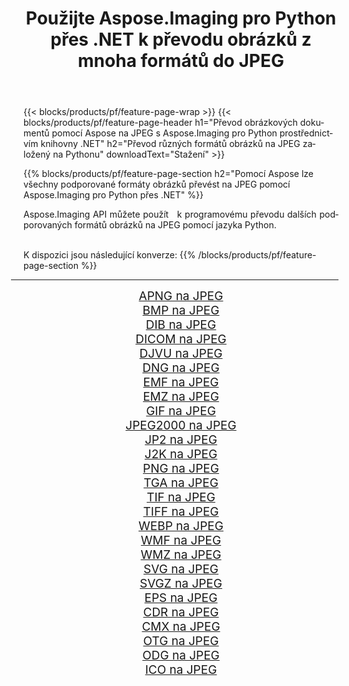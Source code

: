 ﻿---
title: Použijte Aspose.Imaging pro Python přes .NET k převodu obrázků z mnoha formátů do JPEG 
weight: 3920
url: /cs/python-net/conversion/to/jpeg/ 
lang: cs
langdirlevel: 2
locales: zh-hans,ja,it,ru,de,es,fr,nl,id,lt,pl,pt,vi,tr,ko,zh-hant,ar,hi,th,sv,cs,uk,he
description: Aspose.Imaging pro Python přes knihovnu .NET můžete použít k převodu z různých formátů do JPEG
---

{{< blocks/products/pf/feature-page-wrap >}}
{{< blocks/products/pf/feature-page-header h1="Převod obrázkových dokumentů pomocí Aspose na JPEG s Aspose.Imaging pro Python prostřednictvím knihovny .NET" h2="Převod různých formátů obrázků na JPEG založený na Pythonu" downloadText="Stažení" >}}


{{% blocks/products/pf/feature-page-section  h2="Pomocí Aspose lze všechny podporované formáty obrázků převést na JPEG pomocí Aspose.Imaging pro Python přes .NET" %}}
<p align=justify>Aspose.Imaging API můžete použít   k programovému převodu dalších podporovaných formátů obrázků na JPEG pomocí jazyka Python.</p>
<br/>
K dispozici jsou následující konverze:
{{% /blocks/products/pf/feature-page-section %}}
<div class="container-fluid productfamilypage bg-gray">
    <div class="convertypes bg-gray agp-content section">
        <div class="container">
		<hr style="margin-left:-20px;"/>
		<div class="row other-converters" style="gap: 10px;font-size: 19px;text-align:center;">
		    <div class='col-md-2 other-converter remove-lp remove-rp'><a href="/imaging/cs/python-net/conversion/apng-to-jpeg/" style="padding:15px;">APNG na JPEG</a></div>
<div class='col-md-2 other-converter remove-lp remove-rp'><a href="/imaging/cs/python-net/conversion/bmp-to-jpeg/" style="padding:15px;">BMP na JPEG</a></div>
<div class='col-md-2 other-converter remove-lp remove-rp'><a href="/imaging/cs/python-net/conversion/dib-to-jpeg/" style="padding:15px;">DIB na JPEG</a></div>
<div class='col-md-2 other-converter remove-lp remove-rp'><a href="/imaging/cs/python-net/conversion/dicom-to-jpeg/" style="padding:15px;">DICOM na JPEG</a></div>
<div class='col-md-2 other-converter remove-lp remove-rp'><a href="/imaging/cs/python-net/conversion/djvu-to-jpeg/" style="padding:15px;">DJVU na JPEG</a></div>
<div class='col-md-2 other-converter remove-lp remove-rp'><a href="/imaging/cs/python-net/conversion/dng-to-jpeg/" style="padding:15px;">DNG na JPEG</a></div>
<div class='col-md-2 other-converter remove-lp remove-rp'><a href="/imaging/cs/python-net/conversion/emf-to-jpeg/" style="padding:15px;">EMF na JPEG</a></div>
<div class='col-md-2 other-converter remove-lp remove-rp'><a href="/imaging/cs/python-net/conversion/emz-to-jpeg/" style="padding:15px;">EMZ na JPEG</a></div>
<div class='col-md-2 other-converter remove-lp remove-rp'><a href="/imaging/cs/python-net/conversion/gif-to-jpeg/" style="padding:15px;">GIF na JPEG</a></div>
<div class='col-md-2 other-converter remove-lp remove-rp'><a href="/imaging/cs/python-net/conversion/jpeg2000-to-jpeg/" style="padding:15px;">JPEG2000 na JPEG</a></div>
<div class='col-md-2 other-converter remove-lp remove-rp'><a href="/imaging/cs/python-net/conversion/jp2-to-jpeg/" style="padding:15px;">JP2 na JPEG</a></div>
<div class='col-md-2 other-converter remove-lp remove-rp'><a href="/imaging/cs/python-net/conversion/j2k-to-jpeg/" style="padding:15px;">J2K na JPEG</a></div>
<div class='col-md-2 other-converter remove-lp remove-rp'><a href="/imaging/cs/python-net/conversion/png-to-jpeg/" style="padding:15px;">PNG na JPEG</a></div>
<div class='col-md-2 other-converter remove-lp remove-rp'><a href="/imaging/cs/python-net/conversion/tga-to-jpeg/" style="padding:15px;">TGA na JPEG</a></div>
<div class='col-md-2 other-converter remove-lp remove-rp'><a href="/imaging/cs/python-net/conversion/tif-to-jpeg/" style="padding:15px;">TIF na JPEG</a></div>
<div class='col-md-2 other-converter remove-lp remove-rp'><a href="/imaging/cs/python-net/conversion/tiff-to-jpeg/" style="padding:15px;">TIFF na JPEG</a></div>
<div class='col-md-2 other-converter remove-lp remove-rp'><a href="/imaging/cs/python-net/conversion/webp-to-jpeg/" style="padding:15px;">WEBP na JPEG</a></div>
<div class='col-md-2 other-converter remove-lp remove-rp'><a href="/imaging/cs/python-net/conversion/wmf-to-jpeg/" style="padding:15px;">WMF na JPEG</a></div>
<div class='col-md-2 other-converter remove-lp remove-rp'><a href="/imaging/cs/python-net/conversion/wmz-to-jpeg/" style="padding:15px;">WMZ na JPEG</a></div>
<div class='col-md-2 other-converter remove-lp remove-rp'><a href="/imaging/cs/python-net/conversion/svg-to-jpeg/" style="padding:15px;">SVG na JPEG</a></div>
<div class='col-md-2 other-converter remove-lp remove-rp'><a href="/imaging/cs/python-net/conversion/svgz-to-jpeg/" style="padding:15px;">SVGZ na JPEG</a></div>
<div class='col-md-2 other-converter remove-lp remove-rp'><a href="/imaging/cs/python-net/conversion/eps-to-jpeg/" style="padding:15px;">EPS na JPEG</a></div>
<div class='col-md-2 other-converter remove-lp remove-rp'><a href="/imaging/cs/python-net/conversion/cdr-to-jpeg/" style="padding:15px;">CDR na JPEG</a></div>
<div class='col-md-2 other-converter remove-lp remove-rp'><a href="/imaging/cs/python-net/conversion/cmx-to-jpeg/" style="padding:15px;">CMX na JPEG</a></div>
<div class='col-md-2 other-converter remove-lp remove-rp'><a href="/imaging/cs/python-net/conversion/otg-to-jpeg/" style="padding:15px;">OTG na JPEG</a></div>
<div class='col-md-2 other-converter remove-lp remove-rp'><a href="/imaging/cs/python-net/conversion/odg-to-jpeg/" style="padding:15px;">ODG na JPEG</a></div>
<div class='col-md-2 other-converter remove-lp remove-rp'><a href="/imaging/cs/python-net/conversion/ico-to-jpeg/" style="padding:15px;">ICO na JPEG</a></div>
                </div>
        </div>
    </div>
</div>
<br/>

